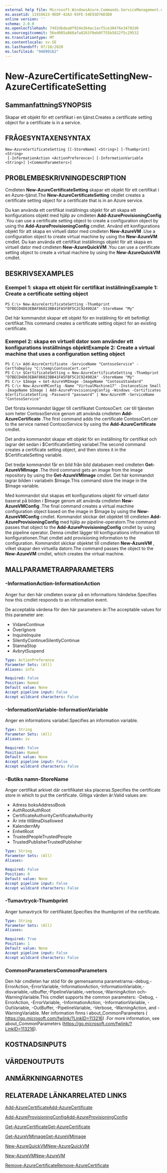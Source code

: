 ```yaml
---
external help file: Microsoft.WindowsAzure.Commands.ServiceManagement.dll-Help.xml
ms.assetid: 11919623-9EDF-42A3-93FE-54E93D76D3D0
online version: ''
schema: 2.0.0
ms.openlocfilehash: 7492dbdea0f924e364ac1acf5ce30476e34782d6
ms.sourcegitcommit: 56ed085a868afa8263f8eb0f755b5822f5c29532
ms.translationtype: MT
ms.contentlocale: sv-SE
ms.lasthandoff: 07/18/2020
ms.locfileid: "94099162"
---
```

# <span data-ttu-id="cbb26-101">New-AzureCertificateSetting</span><span class="sxs-lookup"><span data-stu-id="cbb26-101">New-AzureCertificateSetting</span></span>

## <span data-ttu-id="cbb26-102">Sammanfattning</span><span class="sxs-lookup"><span data-stu-id="cbb26-102">SYNOPSIS</span></span>
<span data-ttu-id="cbb26-103">Skapar ett objekt för ett certifikat i en tjänst.</span><span class="sxs-lookup"><span data-stu-id="cbb26-103">Creates a certificate setting object for a certificate is in a service.</span></span>

## <span data-ttu-id="cbb26-104">FRÅGESYNTAXEN</span><span class="sxs-lookup"><span data-stu-id="cbb26-104">SYNTAX</span></span>

```
New-AzureCertificateSetting [[-StoreName] <String>] [-Thumbprint] <String>
 [-InformationAction <ActionPreference>] [-InformationVariable <String>] [<CommonParameters>]
```

## <span data-ttu-id="cbb26-105">PROBLEMBESKRIVNING</span><span class="sxs-lookup"><span data-stu-id="cbb26-105">DESCRIPTION</span></span>
<span data-ttu-id="cbb26-106">Cmdleten **New-AzureCertificateSetting** skapar ett objekt för ett certifikat i en Azure-tjänst.</span><span class="sxs-lookup"><span data-stu-id="cbb26-106">The **New-AzureCertificateSetting** cmdlet creates a certificate setting object for a certificate that is in an Azure service.</span></span>

<span data-ttu-id="cbb26-107">Du kan använda ett certifikat inställnings objekt för att skapa ett konfigurations objekt med hjälp av cmdleten **Add-AzureProvisioningConfig** .</span><span class="sxs-lookup"><span data-stu-id="cbb26-107">You can use a certificate setting object to create a configuration object by using the **Add-AzureProvisioningConfig** cmdlet.</span></span>
<span data-ttu-id="cbb26-108">Använd ett konfigurations objekt för att skapa en virtuell dator med cmdleten **New-AzureVM** .</span><span class="sxs-lookup"><span data-stu-id="cbb26-108">Use a configuration object to create virtual machine by using the **New-AzureVM** cmdlet.</span></span>
<span data-ttu-id="cbb26-109">Du kan använda ett certifikat inställnings objekt för att skapa en virtuell dator med cmdleten **New-AzureQuickVM** .</span><span class="sxs-lookup"><span data-stu-id="cbb26-109">You can use a certificate setting object to create a virtual machine by using the **New-AzureQuickVM** cmdlet.</span></span>

## <span data-ttu-id="cbb26-110">BESKRIVS</span><span class="sxs-lookup"><span data-stu-id="cbb26-110">EXAMPLES</span></span>

### <span data-ttu-id="cbb26-111">Exempel 1: skapa ett objekt för certifikat inställning</span><span class="sxs-lookup"><span data-stu-id="cbb26-111">Example 1: Create a certificate setting object</span></span>
```
PS C:\> New-AzureCertificateSetting -Thumbprint "D7BECD4D63EBAF86023BB41FA5FBF5C2C924902A" -StoreName "My"
```

<span data-ttu-id="cbb26-112">Det här kommandot skapar ett objekt för en inställning för ett befintligt certifikat.</span><span class="sxs-lookup"><span data-stu-id="cbb26-112">This command creates a certificate setting object for an existing certificate.</span></span>

### <span data-ttu-id="cbb26-113">Exempel 2: skapa en virtuell dator som använder ett konfigurations inställnings objekt</span><span class="sxs-lookup"><span data-stu-id="cbb26-113">Example 2: Create a virtual machine that uses a configuration setting object</span></span>
```
PS C:\> Add-AzureCertificate -ServiceName "ContosoService" -CertToDeploy "C:\temp\ContosoCert.cer"
PS C:\> $CertificateSetting = New-AzureCertificateSetting -Thumbprint "D7BECD4D63EBAF86023BB41FA5FBF5C2C924902A" -StoreName "My" 
PS C:\> $Image = Get-AzureVMImage -ImageName "ContosoStandard"
PS C:\> New-AzureVMConfig -Name "VirtualMachine17" -InstanceSize Small -ImageName $Image | Add-AzureProvisioningConfig -Windows -Certificates $CertificateSetting -Password "password" | New-AzureVM -ServiceName "ContosoService"
```

<span data-ttu-id="cbb26-114">Det första kommandot lägger till certifikatet ContosoCert. cer till tjänsten som heter ContosoService genom att använda cmdleten **Add-AzureCertificate** .</span><span class="sxs-lookup"><span data-stu-id="cbb26-114">The first command adds the certificate ContosoCert.cer to the service named ContosoService by using the **Add-AzureCertificate** cmdlet.</span></span>

<span data-ttu-id="cbb26-115">Det andra kommandot skapar ett objekt för en inställning för certifikat och lagrar det sedan i $CertificateSetting variabel.</span><span class="sxs-lookup"><span data-stu-id="cbb26-115">The second command creates a certificate setting object, and then stores it in the $CertificateSetting variable.</span></span>

<span data-ttu-id="cbb26-116">Det tredje kommandot får en bild från bild databasen med cmdleten **Get-AzureVMImage** .</span><span class="sxs-lookup"><span data-stu-id="cbb26-116">The third command gets an image from the image repository by using the **Get-AzureVMImage** cmdlet.</span></span>
<span data-ttu-id="cbb26-117">Det här kommandot lagrar bilden i variabeln $Image.</span><span class="sxs-lookup"><span data-stu-id="cbb26-117">This command store the image in the $Image variable.</span></span>

<span data-ttu-id="cbb26-118">Med kommandot slut skapas ett konfigurations objekt för virtuell dator baserat på bilden i $Image genom att använda cmdleten **New-AzureVMConfig** .</span><span class="sxs-lookup"><span data-stu-id="cbb26-118">The final command creates a virtual machine configuration object based on the image in $Image by using the **New-AzureVMConfig** cmdlet.</span></span>
<span data-ttu-id="cbb26-119">Kommandot skickar det objektet till cmdleten **Add-AzureProvisioningConfig** med hjälp av pipeline-operatorn.</span><span class="sxs-lookup"><span data-stu-id="cbb26-119">The command passes that object to the **Add-AzureProvisioningConfig** cmdlet by using the pipeline operator.</span></span>
<span data-ttu-id="cbb26-120">Denna cmdlet lägger till konfigurations information till konfigurationen.</span><span class="sxs-lookup"><span data-stu-id="cbb26-120">That cmdlet add provisioning information to the configuration.</span></span>
<span data-ttu-id="cbb26-121">Kommandot skickar objektet till cmdleten **New-AzureVM** , vilket skapar den virtuella datorn.</span><span class="sxs-lookup"><span data-stu-id="cbb26-121">The command passes the object to the **New-AzureVM** cmdlet, which creates the virtual machine.</span></span>

## <span data-ttu-id="cbb26-122">MALLPARAMETRAR</span><span class="sxs-lookup"><span data-stu-id="cbb26-122">PARAMETERS</span></span>

### <span data-ttu-id="cbb26-123">-InformationAction</span><span class="sxs-lookup"><span data-stu-id="cbb26-123">-InformationAction</span></span>
<span data-ttu-id="cbb26-124">Anger hur den här cmdleten svarar på en informations händelse.</span><span class="sxs-lookup"><span data-stu-id="cbb26-124">Specifies how this cmdlet responds to an information event.</span></span>

<span data-ttu-id="cbb26-125">De acceptabla värdena för den här parametern är:</span><span class="sxs-lookup"><span data-stu-id="cbb26-125">The acceptable values for this parameter are:</span></span>

- <span data-ttu-id="cbb26-126">Vidare</span><span class="sxs-lookup"><span data-stu-id="cbb26-126">Continue</span></span>
- <span data-ttu-id="cbb26-127">Över</span><span class="sxs-lookup"><span data-stu-id="cbb26-127">Ignore</span></span>
- <span data-ttu-id="cbb26-128">Inquire</span><span class="sxs-lookup"><span data-stu-id="cbb26-128">Inquire</span></span>
- <span data-ttu-id="cbb26-129">SilentlyContinue</span><span class="sxs-lookup"><span data-stu-id="cbb26-129">SilentlyContinue</span></span>
- <span data-ttu-id="cbb26-130">Stanna</span><span class="sxs-lookup"><span data-stu-id="cbb26-130">Stop</span></span>
- <span data-ttu-id="cbb26-131">Avbryt</span><span class="sxs-lookup"><span data-stu-id="cbb26-131">Suspend</span></span>

```yaml
Type: ActionPreference
Parameter Sets: (All)
Aliases: infa

Required: False
Position: Named
Default value: None
Accept pipeline input: False
Accept wildcard characters: False
```

### <span data-ttu-id="cbb26-132">-InformationVariable</span><span class="sxs-lookup"><span data-stu-id="cbb26-132">-InformationVariable</span></span>
<span data-ttu-id="cbb26-133">Anger en informations variabel.</span><span class="sxs-lookup"><span data-stu-id="cbb26-133">Specifies an information variable.</span></span>

```yaml
Type: String
Parameter Sets: (All)
Aliases: iv

Required: False
Position: Named
Default value: None
Accept pipeline input: False
Accept wildcard characters: False
```

### <span data-ttu-id="cbb26-134">-Butiks namn</span><span class="sxs-lookup"><span data-stu-id="cbb26-134">-StoreName</span></span>
<span data-ttu-id="cbb26-135">Anger certifikat arkivet där certifikatet ska placeras.</span><span class="sxs-lookup"><span data-stu-id="cbb26-135">Specifies the certificate store in which to put the certificate.</span></span>
<span data-ttu-id="cbb26-136">Giltiga värden är:</span><span class="sxs-lookup"><span data-stu-id="cbb26-136">Valid values are:</span></span> 

- <span data-ttu-id="cbb26-137">Adress boks</span><span class="sxs-lookup"><span data-stu-id="cbb26-137">AddressBook</span></span>
- <span data-ttu-id="cbb26-138">AuthRoot</span><span class="sxs-lookup"><span data-stu-id="cbb26-138">AuthRoot</span></span>
- <span data-ttu-id="cbb26-139">CertificateAuthority</span><span class="sxs-lookup"><span data-stu-id="cbb26-139">CertificateAuthority</span></span>
- <span data-ttu-id="cbb26-140">Är inte tillåtna</span><span class="sxs-lookup"><span data-stu-id="cbb26-140">Disallowed</span></span>
- <span data-ttu-id="cbb26-141">Kalendern</span><span class="sxs-lookup"><span data-stu-id="cbb26-141">My</span></span>
- <span data-ttu-id="cbb26-142">Enhet</span><span class="sxs-lookup"><span data-stu-id="cbb26-142">Root</span></span>
- <span data-ttu-id="cbb26-143">TrustedPeople</span><span class="sxs-lookup"><span data-stu-id="cbb26-143">TrustedPeople</span></span>
- <span data-ttu-id="cbb26-144">TrustedPublisher</span><span class="sxs-lookup"><span data-stu-id="cbb26-144">TrustedPublisher</span></span>

```yaml
Type: String
Parameter Sets: (All)
Aliases: 

Required: False
Position: 0
Default value: None
Accept pipeline input: False
Accept wildcard characters: False
```

### <span data-ttu-id="cbb26-145">-Tumavtryck</span><span class="sxs-lookup"><span data-stu-id="cbb26-145">-Thumbprint</span></span>
<span data-ttu-id="cbb26-146">Anger tumavtryck för certifikatet.</span><span class="sxs-lookup"><span data-stu-id="cbb26-146">Specifies the thumbprint of the certificate.</span></span>

```yaml
Type: String
Parameter Sets: (All)
Aliases: 

Required: True
Position: 1
Default value: None
Accept pipeline input: False
Accept wildcard characters: False
```

### <span data-ttu-id="cbb26-147">CommonParameters</span><span class="sxs-lookup"><span data-stu-id="cbb26-147">CommonParameters</span></span>
<span data-ttu-id="cbb26-148">Den här cmdleten har stöd för de gemensamma parametrarna:-debug,-ErrorAction,-ErrorVariable,-InformationAction,-InformationVariable,-disvariable,-utbuffer,-PipelineVariable,-verbose,-WarningAction och-WarningVariable.</span><span class="sxs-lookup"><span data-stu-id="cbb26-148">This cmdlet supports the common parameters: -Debug, -ErrorAction, -ErrorVariable, -InformationAction, -InformationVariable, -OutVariable, -OutBuffer, -PipelineVariable, -Verbose, -WarningAction, and -WarningVariable.</span></span> <span data-ttu-id="cbb26-149">Mer information finns i about_CommonParameters ( https://go.microsoft.com/fwlink/?LinkID=113216) .</span><span class="sxs-lookup"><span data-stu-id="cbb26-149">For more information, see about_CommonParameters (https://go.microsoft.com/fwlink/?LinkID=113216).</span></span>

## <span data-ttu-id="cbb26-150">KOSTNADS</span><span class="sxs-lookup"><span data-stu-id="cbb26-150">INPUTS</span></span>

## <span data-ttu-id="cbb26-151">VÄRDEN</span><span class="sxs-lookup"><span data-stu-id="cbb26-151">OUTPUTS</span></span>

## <span data-ttu-id="cbb26-152">ANMÄRKNINGAR</span><span class="sxs-lookup"><span data-stu-id="cbb26-152">NOTES</span></span>

## <span data-ttu-id="cbb26-153">RELATERADE LÄNKAR</span><span class="sxs-lookup"><span data-stu-id="cbb26-153">RELATED LINKS</span></span>

[<span data-ttu-id="cbb26-154">Add-AzureCertificate</span><span class="sxs-lookup"><span data-stu-id="cbb26-154">Add-AzureCertificate</span></span>](./Add-AzureCertificate.md)

[<span data-ttu-id="cbb26-155">Add-AzureProvisioningConfig</span><span class="sxs-lookup"><span data-stu-id="cbb26-155">Add-AzureProvisioningConfig</span></span>](./Add-AzureProvisioningConfig.md)

[<span data-ttu-id="cbb26-156">Get-AzureCertificate</span><span class="sxs-lookup"><span data-stu-id="cbb26-156">Get-AzureCertificate</span></span>](./Get-AzureCertificate.md)

[<span data-ttu-id="cbb26-157">Get-AzureVMImage</span><span class="sxs-lookup"><span data-stu-id="cbb26-157">Get-AzureVMImage</span></span>](./Get-AzureVMImage.md)

[<span data-ttu-id="cbb26-158">New-AzureQuickVM</span><span class="sxs-lookup"><span data-stu-id="cbb26-158">New-AzureQuickVM</span></span>](./New-AzureQuickVM.md)

[<span data-ttu-id="cbb26-159">New-AzureVM</span><span class="sxs-lookup"><span data-stu-id="cbb26-159">New-AzureVM</span></span>](./New-AzureVM.md)

[<span data-ttu-id="cbb26-160">Remove-AzureCertificate</span><span class="sxs-lookup"><span data-stu-id="cbb26-160">Remove-AzureCertificate</span></span>](./Remove-AzureCertificate.md)


